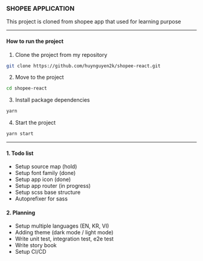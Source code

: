 ### SHOPEE APPLICATION

This project is cloned from shopee app that used for learning purpose

---

#### How to run the project

1. Clone the project from my repository

```bash
git clone https://github.com/huynguyen2k/shopee-react.git
```

2. Move to the project

```bash
cd shopee-react
```

3. Install package dependencies

```bash
yarn
```

4. Start the project

```bash
yarn start
```

---

#### 1. Todo list

- Setup source map (hold)
- Setup font family (done)
- Setup app icon (done)
- Setup app router (in progress)
- Setup scss base structure
- Autoprefixer for sass

#### 2. Planning

- Setup multiple languages (EN, KR, VI)
- Adding theme (dark mode / light mode)
- Write unit test, integration test, e2e test
- Write story book
- Setup CI/CD
